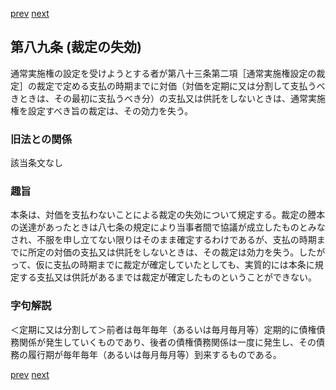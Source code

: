 [prev](/specific\markdowns\特許法\116_Mp-Ch_4-Se_1-At_88.md)
[next](/specific\markdowns\特許法\118_Mp-Ch_4-Se_1-At_90.md)
## 第八九条 (裁定の失効)
通常実施権の設定を受けようとする者が第八十三条第二項［通常実施権設定の裁定］の裁定で定める支払の時期までに対価（対価を定期に又は分割して支払うべきときは、その最初に支払うべき分）の支払又は供託をしないときは、通常実施権を設定すべき旨の裁定は、その効力を失う。

### 旧法との関係
該当条文なし

### 趣旨
本条は、対価を支払わないことによる裁定の失効について規定する。裁定の謄本の送達があったときは八七条の規定により当事者間で協議が成立したものとみなされ、不服を申し立てない限りはそのまま確定するわけであるが、支払の時期までに所定の対価の支払又は供託をしないときは、その裁定は効力を失う。したがって、仮に支払の時期までに裁定が確定していたとしても、実質的には本条に規定する支払又は供託があるまでは裁定が確定したものということができない。

### 字句解説
＜定期に又は分割して＞前者は毎年毎年（あるいは毎月毎月等）定期的に債権債務関係が発生していくものであり、後者の債権債務関係は一度に発生し、その債務の履行期が毎年毎年（あるいは毎月毎月等）到来するものである。

[prev](/specific\markdowns\特許法\116_Mp-Ch_4-Se_1-At_88.md)
[next](/specific\markdowns\特許法\118_Mp-Ch_4-Se_1-At_90.md)